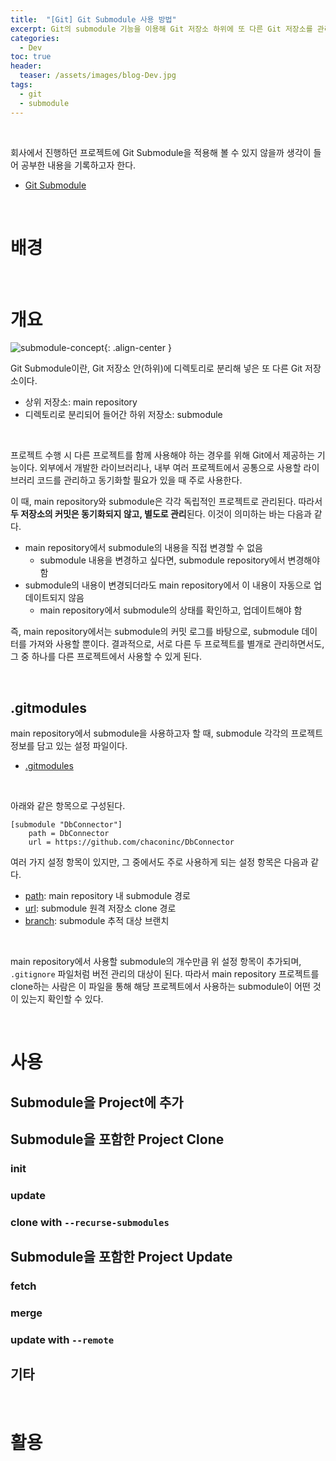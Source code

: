 ```yaml
---
title:  "[Git] Git Submodule 사용 방법"
excerpt: Git의 submodule 기능을 이용해 Git 저장소 하위에 또 다른 Git 저장소를 관리하기
categories:
  - Dev
toc: true
header:
  teaser: /assets/images/blog-Dev.jpg
tags:
  - git
  - submodule
---
```


<br>

회사에서 진행하던 프로젝트에 Git Submodule을 적용해 볼 수 있지 않을까 생각이 들어 공부한 내용을 기록하고자 한다.

- [Git Submodule](https://git-scm.com/book/en/v2/Git-Tools-Submodules)

<br>

# 배경



<br>





# 개요

![submodule-concept]({{site.url}}/assets/images/submodule-concept.png){: .align-center }

Git Submodule이란, Git 저장소 안(하위)에 디렉토리로 분리해 넣은 또 다른 Git 저장소이다. 

- 상위 저장소: main repository
- 디렉토리로 분리되어 들어간 하위 저장소: submodule

<br>

프로젝트 수행 시 다른 프로젝트를 함께 사용해야 하는 경우를 위해 Git에서 제공하는 기능이다. 외부에서 개발한 라이브러리나, 내부 여러 프로젝트에서 공통으로 사용할 라이브러리 코드를 관리하고 동기화할 필요가 있을 때 주로 사용한다.

이 때, main repository와 submodule은 각각 독립적인 프로젝트로 관리된다. 따라서 **두 저장소의 커밋은 동기화되지 않고, 별도로 관리**된다. 이것이 의미하는 바는 다음과 같다.

- main repository에서 submodule의 내용을 직접 변경할 수 없음
  - submodule 내용을 변경하고 싶다면, submodule repository에서 변경해야 함
- submodule의 내용이 변경되더라도 main repository에서 이 내용이 자동으로 업데이트되지 않음
  - main repository에서 submodule의 상태를 확인하고, 업데이트해야 함

즉, main repository에서는 submodule의 커밋 로그를 바탕으로, submodule 데이터를 가져와 사용할 뿐이다. 결과적으로, 서로 다른 두 프로젝트를 별개로 관리하면서도, 그 중 하나를 다른 프로젝트에서 사용할 수 있게 된다.



<br>

## .gitmodules

main repository에서 submodule을 사용하고자 할 때, submodule 각각의 프로젝트 정보를 담고 있는 설정 파일이다. 

- [.gitmodules](https://git-scm.com/docs/gitmodules)

<br>

아래와 같은 항목으로 구성된다.

```
[submodule "DbConnector"]
    path = DbConnector
    url = https://github.com/chaconinc/DbConnector
```

여러 가지 설정 항목이 있지만, 그 중에서도 주로 사용하게 되는 설정 항목은 다음과 같다.

- [path](https://git-scm.com/docs/gitmodules#Documentation/gitmodules.txt-submoduleltnamegtpath): main repository 내 submodule 경로
- [url](https://git-scm.com/docs/gitmodules#Documentation/gitmodules.txt-submoduleltnamegturl): submodule 원격 저장소 clone 경로
- [branch](https://git-scm.com/docs/gitmodules#Documentation/gitmodules.txt-submoduleltnamegtbranch): submodule 추적 대상 브랜치

<br>

main repository에서 사용할 submodule의 개수만큼 위 설정 항목이 추가되며, `.gitignore` 파일처럼 버전 관리의 대상이 된다. 따라서 main repository 프로젝트를 clone하는 사람은 이 파일을 통해 해당 프로젝트에서 사용하는 submodule이 어떤 것이 있는지 확인할 수 있다.

<br>

# 사용



## Submodule을 Project에 추가



## Submodule을 포함한 Project Clone



### init



### update



### clone with `--recurse-submodules`





## Submodule을 포함한 Project Update





### fetch



### merge





### update with `--remote`





## 기타





<br>

# 활용

